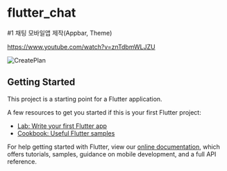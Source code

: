 # flutter_chat

#1 채팅 모바일앱 제작(Appbar, Theme) 

https://www.youtube.com/watch?v=znTdbmWLJZU

![CreatePlan](../../lib/screenshot/main.png)

## Getting Started

This project is a starting point for a Flutter application.

A few resources to get you started if this is your first Flutter project:

- [Lab: Write your first Flutter app](https://flutter.dev/docs/get-started/codelab)
- [Cookbook: Useful Flutter samples](https://flutter.dev/docs/cookbook)

For help getting started with Flutter, view our
[online documentation](https://flutter.dev/docs), which offers tutorials,
samples, guidance on mobile development, and a full API reference.
